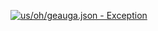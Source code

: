[![us/oh/geauga.json - Exception](https://img.shields.io/badge/us/oh/geauga.json-Exception-red)](https://github.com/openaddresses/openaddresses/tree/master/sources/us/oh/geauga.json)
